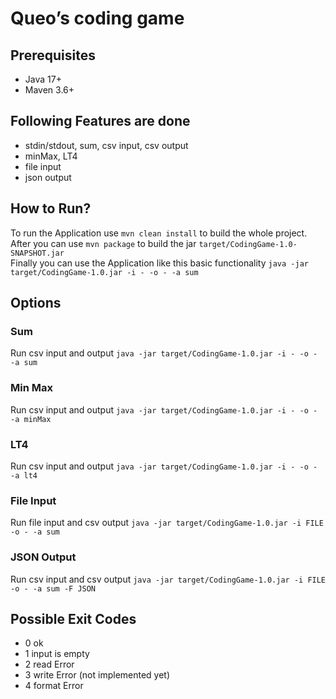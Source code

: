 # Queo’s coding game #

## Prerequisites ##

- Java 17+
- Maven 3.6+

## Following Features are done ##

- stdin/stdout, sum, csv input, csv output
- minMax, LT4
- file input
- json output

## How to Run? ##

To run the Application use ``mvn clean install`` to build the whole project. <br/>
After you can use ``mvn package`` to build the jar ``target/CodingGame-1.0-SNAPSHOT.jar`` <br/>
Finally you can use the Application like this basic
functionality ``java -jar target/CodingGame-1.0.jar -i - -o - -a sum``

## Options ##

### Sum ###

Run csv input and output ``java -jar target/CodingGame-1.0.jar -i - -o - -a sum``

### Min Max ###

Run csv input and output ``java -jar target/CodingGame-1.0.jar -i - -o - -a minMax``

### LT4 ###

Run csv input and output ``java -jar target/CodingGame-1.0.jar -i - -o - -a lt4``

### File Input ###

Run file input and csv output ``java -jar target/CodingGame-1.0.jar -i FILE -o - -a sum``

### JSON Output ###

Run csv input and csv output ``java -jar target/CodingGame-1.0.jar -i FILE -o - -a sum -F JSON``

## Possible Exit Codes ##

- 0 ok
- 1 input is empty
- 2 read Error
- 3 write Error (not implemented yet)
- 4 format Error
